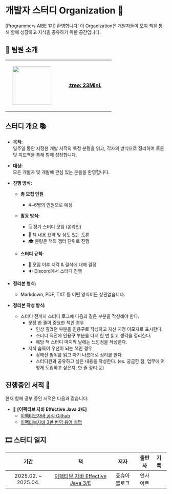 # 개발자 스터디 Organization 🚀
[Programmers AIBE 1기]
환영합니다! 이 Organization은 개발자들이 모여 책을 통해 함께 성장하고 지식을 공유하기 위한 공간입니다.

## 👋 팀원 소개

<table>
  <tr height="160px">
    <th align="center" width="150px">
      <a href="https://github.com/23MinL"><img height="120px" width="120px" src="https://avatars.githubusercontent.com/u/195278357?s=400&u=e2e1ce6e68df527a2292a7b59efb0831a7277f0d&v=4"/>
    </th>
    <td align="center" width="150px">
      <a href="https://github.com/23MinL"><strong>:tree: 23MinL</strong></a>
    </td>
  </tr>
</table>

## 스터디 개요 📚

- **목적:**  
  일주일 동안 지정한 개발 서적의 특정 분량을 읽고, 각자의 방식으로 정리하여 토론 및 피드백을 통해 함께 성장합니다.

- **대상:**  
  모든 개발자 및 개발에 관심 있는 분들을 환영합니다.

- **진행 방식:**

  - **총 모집 인원**
    - 4~6명의 인원으로 예정
    
  - **활동 방식:**
    - 🗓️ 정기 스터디 모임 (온라인)
    - 📑 책 내용 요약 및 심도 있는 토론
    - 🎓 분량은 책의 챕터 단위로 진행

  - **스터디 규칙:**
    - 🚨 모집 이후 지각 & 결석에 대해 결정
    - 🔉 Discord에서 스터디 진행

- **정리본 형식:**
  - Markdown, PDF, TXT 등 어떤 양식이든 상관없습니다.
  
- **정리본 작성 방식:**
  - 스터디 전까지 스터디 로그에 다음과 같은 부분을 작성해야 한다.
    - 문장 한 줄이 중요한 책인 경우
      - 인상 깊었던 부분을 인용구로 작성하고 자신 지정 이모지로 표시한다.
      - 스터디 직전에 인용구 부분을 다시 한 번 읽고 생각을 정리한다.
      - 해당 책 스터디 마지막 날에는 느낀점을 작성한다.
    - 지식 습득이 우선이 되는 책인 경우
      - 정해진 범위를 읽고 자기 나름대로 정리를 한다.
      - 스터디원과 공유하고 싶은 내용을 작성한다. (ex. 궁금한 점, 업무에 어떻게 도입하고 싶은지, 한 줄 정리 등)

## 진행중인 서적 📖

현재 함께 공부 중인 서적은 다음과 같습니다:

- 📘 **[이펙티브 자바 Effective Java 3/E]**  
  - [이펙티브자바 공식 Github](https://github.com/WegraLee/effective-java-3e-source-code)
  - [이펙티브자바 3판 번역 용어 설명](https://docs.google.com/document/d/1Nw-_FJKre9x7Uy6DZ0NuAFyYUCjBPCpINxqrP0JFuXk/edit)

## 🎞 스터디 일지

|        기간         |                                            책                                            |      저자      |  출판사  | 기록 |
| :-----------------: | :--------------------------------------------------------------------------------------: | :------------: | :------: | :--- |
| 2025.02. ~ 2025.04. | [이펙티브 자바 Effective Java 3/E](https://product.kyobobook.co.kr/detail/S000001033066) | 죠슈아 블로크 | 인사이트 |      |
